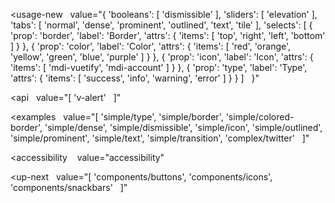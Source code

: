 <usage-new
  value="{
  'booleans': [
    'dismissible'
  ],
  'sliders': [
    'elevation'
  ],
  'tabs': [
    'normal',
    'dense',
    'prominent',
    'outlined',
    'text',
    'tile'
  ],
  'selects': [
    {
      'prop': 'border',
      'label': 'Border',
      'attrs': {
        'items': [
          'top',
          'right',
          'left',
          'bottom'
        ]
      }
    },
    {
      'prop': 'color',
      'label': 'Color',
      'attrs': {
        'items': [
          'red',
          'orange',
          'yellow',
          'green',
          'blue',
          'purple'
        ]
      }
    },
    {
      'prop': 'icon',
      'label': 'Icon',
      'attrs': {
        'items': [
          'mdi-vuetify',
          'mdi-account'
        ]
      }
    },
    {
      'prop': 'type',
      'label': 'Type',
      'attrs': {
        'items': [
          'success',
          'info',
          'warning',
          'error'
        ]
      }
    }
  ]
  }"
></usage-new>

<api
  value="[
  'v-alert'
  ]"
></api>

<examples
  value="[
  'simple/type',
  'simple/border',
  'simple/colored-border',
  'simple/dense',
  'simple/dismissible',
  'simple/icon',
  'simple/outlined',
  'simple/prominent',
  'simple/text',
  'simple/transition',
  'complex/twitter'
  ]"
></examples>

<accessibility
   value="accessibility"
></accessibility>

<up-next
  value="[
  'components/buttons',
  'components/icons',
  'components/snackbars'
  ]"
></up-next>